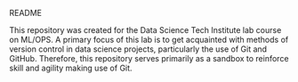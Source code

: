 README

This repository was created for the Data Science Tech Institute lab course on ML/OPS. A primary focus of this lab is to get acquainted with methods of version control in data science projects, particularly the use of Git and GitHub. Therefore, this repository serves primarily as a sandbox to reinforce skill and agility making use of Git. 
